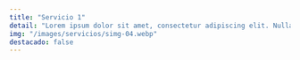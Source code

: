 ```yaml
---
title: "Servicio 1"
detail: "Lorem ipsum dolor sit amet, consectetur adipiscing elit. Nulla risus ante, tempus et libero id, convallis bibendum felis. Praesent dapibus vitae massa rhoncus blandit."
img: "/images/servicios/simg-04.webp"
destacado: false
---
```

